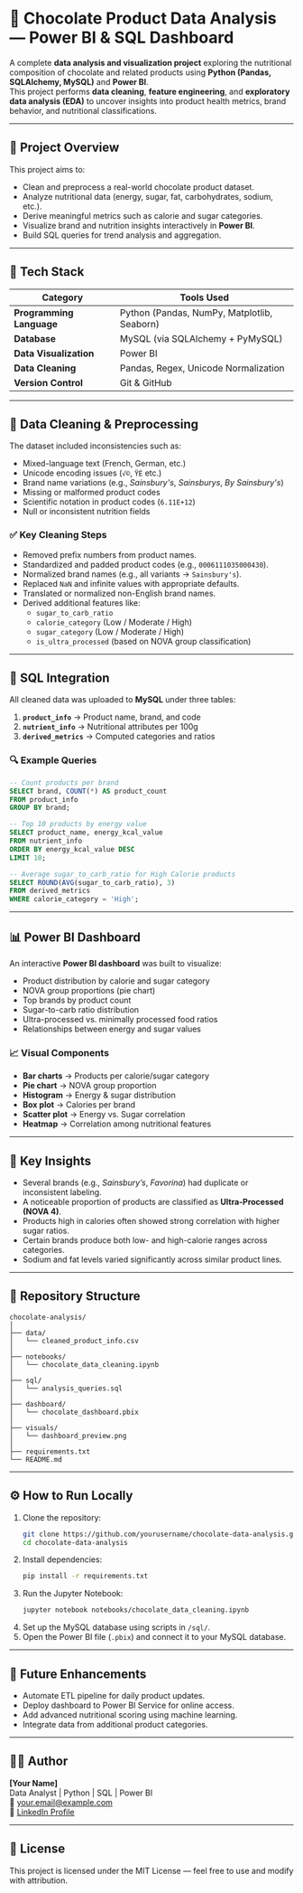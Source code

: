 # 🍫 Chocolate Product Data Analysis — Power BI & SQL Dashboard

A complete **data analysis and visualization project** exploring the nutritional composition of chocolate and related products using **Python (Pandas, SQLAlchemy, MySQL)** and **Power BI**.  
This project performs **data cleaning**, **feature engineering**, and **exploratory data analysis (EDA)** to uncover insights into product health metrics, brand behavior, and nutritional classifications.

---

## 📘 Project Overview
This project aims to:
- Clean and preprocess a real-world chocolate product dataset.
- Analyze nutritional data (energy, sugar, fat, carbohydrates, sodium, etc.).
- Derive meaningful metrics such as calorie and sugar categories.
- Visualize brand and nutrition insights interactively in **Power BI**.
- Build SQL queries for trend analysis and aggregation.

---

## 🧩 Tech Stack
| Category | Tools Used |
|-----------|-------------|
| **Programming Language** | Python (Pandas, NumPy, Matplotlib, Seaborn) |
| **Database** | MySQL (via SQLAlchemy + PyMySQL) |
| **Data Visualization** | Power BI |
| **Data Cleaning** | Pandas, Regex, Unicode Normalization |
| **Version Control** | Git & GitHub |

---

## 🧹 Data Cleaning & Preprocessing
The dataset included inconsistencies such as:
- Mixed-language text (French, German, etc.)
- Unicode encoding issues (`√©`, `ŸÉ` etc.)
- Brand name variations (e.g., *Sainsbury's*, *Sainsburys*, *By Sainsbury's*)
- Missing or malformed product codes
- Scientific notation in product codes (`6.11E+12`)
- Null or inconsistent nutrition fields

### ✅ Key Cleaning Steps
- Removed prefix numbers from product names.  
- Standardized and padded product codes (e.g., `0006111035000430`).  
- Normalized brand names (e.g., all variants → `Sainsbury's`).  
- Replaced `NaN` and infinite values with appropriate defaults.  
- Translated or normalized non-English brand names.  
- Derived additional features like:
  - `sugar_to_carb_ratio`
  - `calorie_category` (Low / Moderate / High)
  - `sugar_category` (Low / Moderate / High)
  - `is_ultra_processed` (based on NOVA group classification)

---

## 🧮 SQL Integration

All cleaned data was uploaded to **MySQL** under three tables:
1. **`product_info`** → Product name, brand, and code  
2. **`nutrient_info`** → Nutritional attributes per 100g  
3. **`derived_metrics`** → Computed categories and ratios  

### 🔍 Example Queries
```sql
-- Count products per brand
SELECT brand, COUNT(*) AS product_count
FROM product_info
GROUP BY brand;

-- Top 10 products by energy value
SELECT product_name, energy_kcal_value
FROM nutrient_info
ORDER BY energy_kcal_value DESC
LIMIT 10;

-- Average sugar_to_carb_ratio for High Calorie products
SELECT ROUND(AVG(sugar_to_carb_ratio), 3)
FROM derived_metrics
WHERE calorie_category = 'High';
```

---

## 📊 Power BI Dashboard

An interactive **Power BI dashboard** was built to visualize:
- Product distribution by calorie and sugar category  
- NOVA group proportions (pie chart)  
- Top brands by product count  
- Sugar-to-carb ratio distribution  
- Ultra-processed vs. minimally processed food ratios  
- Relationships between energy and sugar values  

### 📈 Visual Components
- **Bar charts** → Products per calorie/sugar category  
- **Pie chart** → NOVA group proportion  
- **Histogram** → Energy & sugar distribution  
- **Box plot** → Calories per brand  
- **Scatter plot** → Energy vs. Sugar correlation  
- **Heatmap** → Correlation among nutritional features  

---

## 🧠 Key Insights
- Several brands (e.g., *Sainsbury’s*, *Favorina*) had duplicate or inconsistent labeling.  
- A noticeable proportion of products are classified as **Ultra-Processed (NOVA 4)**.  
- Products high in calories often showed strong correlation with higher sugar ratios.  
- Certain brands produce both low- and high-calorie ranges across categories.  
- Sodium and fat levels varied significantly across similar product lines.  

---

## 📂 Repository Structure
```
chocolate-analysis/
│
├── data/
│   └── cleaned_product_info.csv
│
├── notebooks/
│   └── chocolate_data_cleaning.ipynb
│
├── sql/
│   └── analysis_queries.sql
│
├── dashboard/
│   └── chocolate_dashboard.pbix
│
├── visuals/
│   └── dashboard_preview.png
│
├── requirements.txt
└── README.md
```

---

## ⚙️ How to Run Locally
1. Clone the repository:
   ```bash
   git clone https://github.com/yourusername/chocolate-data-analysis.git
   cd chocolate-data-analysis
   ```
2. Install dependencies:
   ```bash
   pip install -r requirements.txt
   ```
3. Run the Jupyter Notebook:
   ```bash
   jupyter notebook notebooks/chocolate_data_cleaning.ipynb
   ```
4. Set up the MySQL database using scripts in `/sql/`.
5. Open the Power BI file (`.pbix`) and connect it to your MySQL database.

---

## 🧭 Future Enhancements
- Automate ETL pipeline for daily product updates.  
- Deploy dashboard to Power BI Service for online access.  
- Add advanced nutritional scoring using machine learning.  
- Integrate data from additional product categories.  

---

## 🧑‍💻 Author
**[Your Name]**  
Data Analyst | Python | SQL | Power BI  
📧 your.email@example.com  
🔗 [LinkedIn Profile](https://www.linkedin.com/in/yourprofile)

---

## 🪪 License
This project is licensed under the MIT License — feel free to use and modify with attribution.

